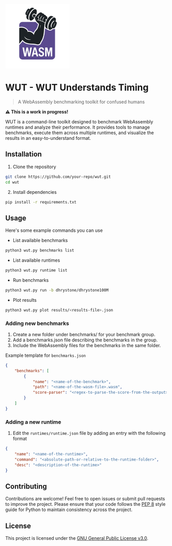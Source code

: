 <img src="assets/logo.png" width="200">

# WUT - WUT Understands Timing

> A WebAssembly benchmarking toolkit for confused humans

**⚠️ This is a work in progress!**

WUT is a command-line toolkit designed to benchmark WebAssembly runtimes and analyze their performance. It provides tools to manage benchmarks, execute them across multiple runtimes, and visualize the results in an easy-to-understand format.

## Installation

1. Clone the repository

```bash
git clone https://github.com/your-repo/wut.git
cd wut
```

2. Install dependencies

```bash
pip install -r requirements.txt
```

## Usage

Here's some example commands you can use

* List available benchmarks

```bash
python3 wut.py benchmarks list
```

* List available runtimes

```bash
python3 wut.py runtime list
```

* Run benchmarks

```bash
python3 wut.py run -b dhrystone/dhrystone100M
```

* Plot results

```bash
python3 wut.py plot results/<results-file>.json
```

### Adding new benchmarks

1. Create a new folder under benchmarks/ for your benchmark group.
2. Add a benchmarks.json file describing the benchmarks in the group.
3. Include the WebAssembly files for the benchmarks in the same folder.

Example template for `benchmarks.json`

```json
{
    "benchmarks": [
        {
            "name": "<name-of-the-benchmark>",
            "path": "<name-of-the-wasm-file>.wasm",
            "score-parser": "<regex-to-parse-the-score-from-the-output>"
        }
    ]
}
```

### Adding a new runtime

1. Edit the `runtimes/runtime.json` file by adding an entry with the following format

```json
{
	"name": "<name-of-the-runtime>",
	"command": "<absolute-path-or-relative-to-the-runtime-folder>",
	"desc": "<description-of-the-runtime>"
}
```

## Contributing

Contributions are welcome! Feel free to open issues or submit pull requests to improve the project. Please ensure that your code follows the [PEP 8](https://peps.python.org/pep-0008/) style guide for Python to maintain consistency across the project.


## License

This project is licensed under the [GNU General Public License v3.0](LICENSE).

